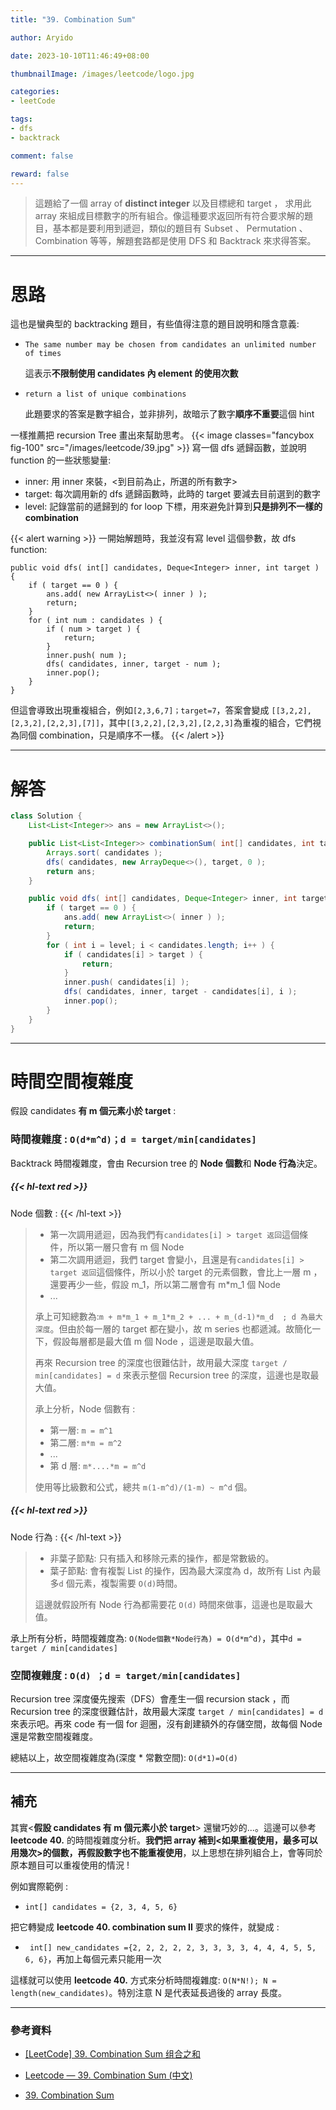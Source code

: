 ```yaml
---
title: "39. Combination Sum"

author: Aryido

date: 2023-10-10T11:46:49+08:00

thumbnailImage: /images/leetcode/logo.jpg

categories:
- leetCode

tags:
- dfs
- backtrack

comment: false

reward: false
---
```

<!--BODY-->
> 這題給了一個 array of **distinct integer** 以及目標總和 target ，
求用此 array 來組成目標數字的所有組合。像這種要求返回所有符合要求解的題目，基本都是要利用到遞迴，類似的題目有 Subset 、 Permutation 、 Combination 等等，解題套路都是使用 DFS 和 Backtrack 來求得答案。
<!--more-->

---

# 思路
這也是蠻典型的 backtracking 題目，有些值得注意的題目說明和隱含意義:
- ```The same number may be chosen from candidates an unlimited number of times```

  這表示**不限制使用 candidates 內 element 的使用次數**

- ```return a list of unique combinations```

	此題要求的答案是數字組合，並非排列，故暗示了數字**順序不重要**這個 hint

一樣推薦把 recursion Tree 畫出來幫助思考。
{{< image classes="fancybox fig-100" src="/images/leetcode/39.jpg" >}}
寫一個 dfs 遞歸函數，並說明 function 的一些狀態變量:
- inner: 用 inner 來裝，<到目前為止，所選的所有數字>
- target: 每次調用新的 dfs 遞歸函數時，此時的 target 要減去目前選到的數字
- level: 記錄當前的遞歸到的 for loop 下標，用來避免計算到**只是排列不一樣的 combination**

{{< alert warning >}}
一開始解題時，我並沒有寫 level 這個參數，故 dfs function:
```
public void dfs( int[] candidates, Deque<Integer> inner, int target ) {
	if ( target == 0 ) {
		ans.add( new ArrayList<>( inner ) );
		return;
	}
	for ( int num : candidates ) {
		if ( num > target ) {
			return;
		}
		inner.push( num );
		dfs( candidates, inner, target - num );
		inner.pop();
	}
}
```
但這會導致出現重複組合，例如```[2,3,6,7]；target=7```，答案會變成 ```[[3,2,2],[2,3,2],[2,2,3],[7]]```，其中```[[3,2,2],[2,3,2],[2,2,3]```為重複的組合，它們視為同個 combination，只是順序不一樣。
{{< /alert >}}

---

# 解答
```java
class Solution {
	List<List<Integer>> ans = new ArrayList<>();

	public List<List<Integer>> combinationSum( int[] candidates, int target ) {
		Arrays.sort( candidates );
		dfs( candidates, new ArrayDeque<>(), target, 0 );
		return ans;
	}

	public void dfs( int[] candidates, Deque<Integer> inner, int target, int level ) {
		if ( target == 0 ) {
			ans.add( new ArrayList<>( inner ) );
			return;
		}
		for ( int i = level; i < candidates.length; i++ ) {
			if ( candidates[i] > target ) {
				return;
			}
			inner.push( candidates[i] );
			dfs( candidates, inner, target - candidates[i], i );
			inner.pop();
		}
	}
}
```

---

# 時間空間複雜度
假設 candidates **有 m 個元素小於 target** :
### 時間複雜度 : ```O(d*m^d)；d = target/min[candidates]```
Backtrack 時間複雜度，會由 Recursion tree 的 **Node 個數**和 **Node 行為**決定。

##### {{< hl-text red >}}
Node 個數 :
{{< /hl-text >}}

> - 第一次調用遞迴，因為我們有```candidates[i] > target 返回```這個條件，所以第一層只會有 m 個 Node
> - 第二次調用遞迴，我們 target 會變小，且還是有```candidates[i] > target 返回```這個條件，所以小於 target 的元素個數，會比上一層 m ，還要再少一些，假設 m_1，所以第二層會有 m*m_1 個 Node
> - ...
>
> 承上可知總數為:```m + m*m_1 + m_1*m_2 + ... + m_(d-1)*m_d  ; d 為最大深度```。但由於每一層的 target 都在變小，故 m series 也都遞減。故簡化一下，假設每層都是最大值 m 個 Node ，這邊是取最大值。
>
> 再來 Recursion tree 的深度也很難估計，故用最大深度 ```target / min[candidates] = d``` 來表示整個 Recursion tree 的深度，這邊也是取最大值。
>
> 承上分析，Node 個數有 :
> - 第一層: ```m = m^1```
> - 第二層: ```m*m = m^2```
> - ...
> - 第 d 層: ```m*....*m = m^d```
>
> 使用等比級數和公式，總共 ```m(1-m^d)/(1-m) ~ m^d``` 個。

##### {{< hl-text red >}}
Node 行為 :
{{< /hl-text >}}
> - 非葉子節點: 只有插入和移除元素的操作，都是常數級的。
> - 葉子節點: 會有複製 List 的操作，因為最大深度為 d，故所有 List 內最多```d``` 個元素，複製需要 ```O(d)```時間。
>
> 這邊就假設所有 Node 行為都需要花 ```O(d)``` 時間來做事，這邊也是取最大值。

承上所有分析，時間複雜度為:
```O(Node個數*Node行為) = O(d*m^d)```，其中```d = target / min[candidates]```

### 空間複雜度 : ```O(d) ；d = target/min[candidates]```
Recursion tree 深度優先搜索（DFS）會產生一個 recursion stack ，而 Recursion tree 的深度很難估計，故用最大深度 ```target / min[candidates] = d```來表示吧。再來 code 有一個 for 迴圈，沒有創建額外的存儲空間，故每個 Node 還是常數空間複雜度。

總結以上，故空間複雜度為(深度 * 常數空間): ```O(d*1)=O(d)```

---
## 補充
其實<**假設 candidates 有 m 個元素小於 target**> 還蠻巧妙的...。這邊可以參考  **leetcode 40.** 的時間複雜度分析。**我們把 array 補到<如果重複使用，最多可以用幾次>的個數，再假設數字也不能重複使用**，以上思想在排列組合上，會等同於原本題目可以重複使用的情況 !

例如實際範例 :
- ```int[] candidates = {2, 3, 4, 5, 6} ```

把它轉變成 **leetcode 40. combination sum II** 要求的條件，就變成 :

- ``` int[] new_candidates ={2, 2, 2, 2, 2, 3, 3, 3, 3, 4, 4, 4, 5, 5, 6, 6}```，再加上每個元素只能用一次

這樣就可以使用 **leetcode 40.** 方式來分析時間複雜度: ```O(N*N!); N = length(new_candidates)```。特別注意 N 是代表延長過後的 array 長度。


---
### 參考資料

- [[LeetCode] 39. Combination Sum 组合之和](https://www.cnblogs.com/grandyang/p/4419259.html)

- [Leetcode — 39. Combination Sum (中文)](https://anj910.medium.com/leetcode-39-combination-sum-%E4%B8%AD%E6%96%87-c8577ed9a00b)

- [39. Combination Sum](https://www.cnblogs.com/yrbbest/p/4436332.html)